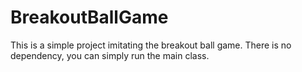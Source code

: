 # BreakoutBallGame
This is a simple project imitating the breakout ball game. There is no dependency, you can simply run the main class.
